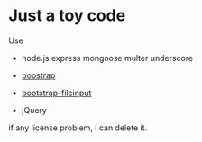 # Just a toy code

Use 

- node.js express mongoose multer underscore

- [boostrap](https://github.com/twbs/bootstrap/tree/v4.0.0-beta.2)

- [bootstrap-fileinput](https://github.com/kartik-v/bootstrap-fileinput)

- jQuery

if any license problem, i can delete it.